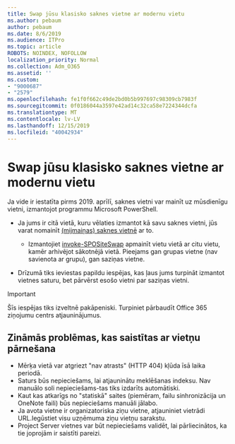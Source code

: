 ```yaml
---
title: Swap jūsu klasisko saknes vietne ar modernu vietu
ms.author: pebaum
author: pebaum
ms.date: 8/6/2019
ms.audience: ITPro
ms.topic: article
ROBOTS: NOINDEX, NOFOLLOW
localization_priority: Normal
ms.collection: Adm_O365
ms.assetid: ''
ms.custom:
- "9000687"
- "2579"
ms.openlocfilehash: fe1f0f662c49de2bd0b5b997697c98309cb7983f
ms.sourcegitcommit: 0f0186044a3597e42ad14c32ca58e7224344dcfa
ms.translationtype: MT
ms.contentlocale: lv-LV
ms.lasthandoff: 12/15/2019
ms.locfileid: "40042934"
---
```

# <a name="swap-your-classic-root-site-with-a-modern-site"></a>Swap jūsu klasisko saknes vietne ar modernu vietu

Ja vide ir iestatīta pirms 2019. aprīlī, saknes vietni var mainīt uz mūsdienīgu vietni, izmantojot programmu Microsoft PowerShell.

- Ja jums ir citā vietā, kuru vēlaties izmantot kā savu saknes vietni, jūs varat nomainīt [(mijmaiņas) saknes vietnē](https://docs.microsoft.com/sharepoint/modern-root-site) ar to. 
    - Izmantojiet [invoke-SPOSiteSwap](https://docs.microsoft.com/powershell/module/sharepoint-online/invoke-spositeswap?view=sharepoint-ps) apmainīt vietu vietā ar citu vietu, kamēr arhivējot sākotnējā vietā. Pieejams gan grupas vietne (nav savienota ar grupu), gan saziņas vietne. 

- Drīzumā tiks ieviestas papildu iespējas, kas ļaus jums turpināt izmantot vietnes saturu, bet pārvērst esošo vietni par saziņas vietni. 
>[!Important]
>Šīs iespējas tiks izveltnē pakāpeniski. Turpiniet pārbaudīt Office 365 ziņojumu centrs atjauninājumus. 

## <a name="known-issues-with-swapping-sites"></a>Zināmās problēmas, kas saistītas ar vietņu pārnešana

- Mērķa vietā var atgriezt "nav atrasts" (HTTP 404) kļūda īsā laika periodā.
- Saturs būs nepieciešams, lai atjauninātu meklēšanas indeksu. Nav manuālo soli nepieciešams-tas tiks izdarīts automātiski.
- Kaut kas atkarīgs no "statiskā" saites (piemēram, failu sinhronizācija un OneNote faili) būs nepieciešams manuāli jālabo.
- Ja avota vietne ir organizatoriska ziņu vietne, atjauniniet vietrādi URL.Iegūstiet visu uzņēmuma ziņu vietņu sarakstu.
- Project Server vietnes var būt nepieciešams validēt, lai pārliecinātos, ka tie joprojām ir saistīti pareizi.





